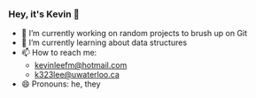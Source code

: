 ### Hey, it's Kevin 👋
- 🔭 I’m currently working on random projects to brush up on Git
- 🌱 I’m currently learning about data structures
- 📫 How to reach me:
  - kevinleefm@hotmail.com
  - k323lee@uwaterloo.ca
- 😄 Pronouns: he, they

<!--
**KevinLeeFM/KevinLeeFM** is a ✨ _special_ ✨ repository because its `README.md` (this file) appears on your GitHub profile.

Here are some ideas to get you started:

- 🔭 I’m currently working on ...
- 🌱 I’m currently learning ...
- 👯 I’m looking to collaborate on ...
- 🤔 I’m looking for help with ...
- 💬 Ask me about ...
- 📫 How to reach me: ...
- 😄 Pronouns: ...
- ⚡ Fun fact: ...
-->
